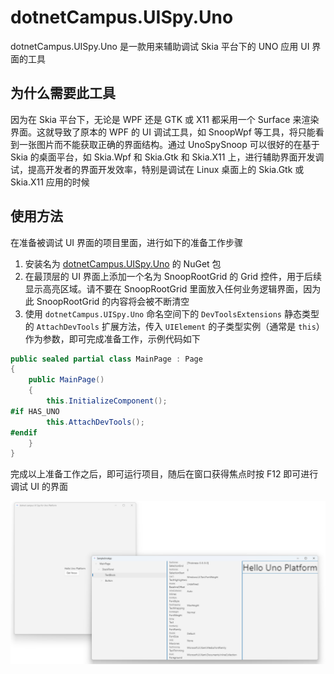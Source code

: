 # dotnetCampus.UISpy.Uno

dotnetCampus.UISpy.Uno 是一款用来辅助调试 Skia 平台下的 UNO 应用 UI 界面的工具

## 为什么需要此工具

因为在 Skia 平台下，无论是 WPF 还是 GTK 或 X11 都采用一个 Surface 来渲染界面。这就导致了原本的 WPF 的 UI 调试工具，如 SnoopWpf 等工具，将只能看到一张图片而不能获取正确的界面结构。通过 UnoSpySnoop 可以很好的在基于 Skia 的桌面平台，如 Skia.Wpf 和 Skia.Gtk 和 Skia.X11 上，进行辅助界面开发调试，提高开发者的界面开发效率，特别是调试在 Linux 桌面上的 Skia.Gtk 或 Skia.X11 应用的时候

## 使用方法

在准备被调试 UI 界面的项目里面，进行如下的准备工作步骤

1. 安装名为 [dotnetCampus.UISpy.Uno](https://www.nuget.org/packages/dotnetCampus.UISpy.Uno) 的 NuGet 包
1. 在最顶层的 UI 界面上添加一个名为 SnoopRootGrid 的 Grid 控件，用于后续显示高亮区域。请不要在 SnoopRootGrid 里面放入任何业务逻辑界面，因为此 SnoopRootGrid 的内容将会被不断清空
1. 使用 `dotnetCampus.UISpy.Uno` 命名空间下的 `DevToolsExtensions` 静态类型的 `AttachDevTools` 扩展方法，传入 `UIElement` 的子类型实例（通常是 `this`）作为参数，即可完成准备工作，示例代码如下

```csharp
public sealed partial class MainPage : Page
{
    public MainPage()
    {
        this.InitializeComponent();
#if HAS_UNO
        this.AttachDevTools();
#endif
    }
}
```

完成以上准备工作之后，即可运行项目，随后在窗口获得焦点时按 F12 即可进行调试 UI 的界面

![](./Docs/Images/SpySampleUnoApp.png)
